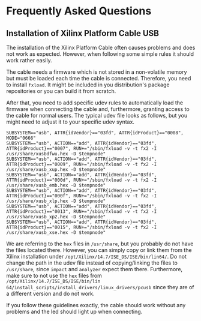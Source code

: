 Frequently Asked Questions
==========================

Installation of Xilinx Platform Cable USB
-----------------------------------------

The installation of the Xilinx Platform Cable often causes problems and does
not work as expected. However, when following some simple rules it should work
rather easily.

The cable needs a firmware which is not stored in a non-volatile memory but
must be loaded each time the cable is connected. Therefore, you need to
install `fxload`. It might be included in you distribution's package
repositories or you can build it from scratch.

After that, you need to add specific udev rules to automatically load the
firmware when connecting the cable and, furthermore, granting access to the
cable for normal users. The typical udev file looks as follows, but you might
need to adjust it to your specific udev syntax.

```
SUBSYSTEM=="usb", ATTR{idVendor}=="03fd", ATTR{idProduct}=="0008", MODE="0666"
SUBSYSTEM=="usb", ACTION=="add", ATTR{idVendor}=="03fd", ATTR{idProduct}=="0007", RUN+="/sbin/fxload -v -t fx2 -I /usr/share/xusbdfwu.hex -D $tempnode"
SUBSYSTEM=="usb", ACTION=="add", ATTR{idVendor}=="03fd", ATTR{idProduct}=="0009", RUN+="/sbin/fxload -v -t fx2 -I /usr/share/xusb_xup.hex -D $tempnode"
SUBSYSTEM=="usb", ACTION=="add", ATTR{idVendor}=="03fd", ATTR{idProduct}=="000d", RUN+="/sbin/fxload -v -t fx2 -I /usr/share/xusb_emb.hex -D $tempnode"
SUBSYSTEM=="usb", ACTION=="add", ATTR{idVendor}=="03fd", ATTR{idProduct}=="000f", RUN+="/sbin/fxload -v -t fx2 -I /usr/share/xusb_xlp.hex -D $tempnode"
SUBSYSTEM=="usb", ACTION=="add", ATTR{idVendor}=="03fd", ATTR{idProduct}=="0013", RUN+="/sbin/fxload -v -t fx2 -I /usr/share/xusb_xp2.hex -D $tempnode"
SUBSYSTEM=="usb", ACTION=="add", ATTR{idVendor}=="03fd", ATTR{idProduct}=="0015", RUN+="/sbin/fxload -v -t fx2 -I /usr/share/xusb_xse.hex -D $tempnode"
```

We are referring to the `hex` files in `/usr/share`, but you probably do not
have the files located there. However, you can simply copy or link them from
the Xilinx installation under `/opt/Xilinx/14.7/ISE_DS/ISE/bin/lin64/`. Do not
change the path in the udev file instead of copying/linking the files to
`/usr/share`, since `impact` and `analyzer` expect them there. Furthermore,
make sure to not use the `hex` files from `/opt/Xilinx/14.7/ISE_DS/ISE/bin/lin
64/install_scripts/install_drivers/linux_drivers/pcusb` since they are of a
different version and do not work.

If you follow these guidelines exactly, the cable should work without any
problems and the led should light up when connecting.